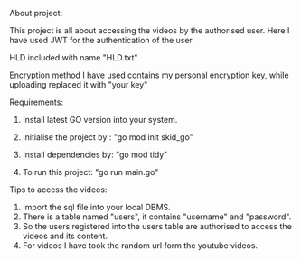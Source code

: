 
About project:

This project is all about accessing the videos by the authorised user.
Here I have used JWT for the authentication of the user.

HLD included with name "HLD.txt"

Encryption method I have used contains my personal encryption key, while uploading replaced it with "your key"


Requirements:

1. Install latest GO version into your system.

2. Initialise the project by : "go mod init skid_go"

3. Install dependencies by: "go mod tidy"

4. To run this project: "go run main.go"


Tips to access the videos:

1. Import the sql file into your local DBMS.
2. There is a table named "users", it contains "username" and "password".
3. So the users registered into the users table are authorised to access the videos and its content.
4. For videos I have took the random url form the youtube videos.
